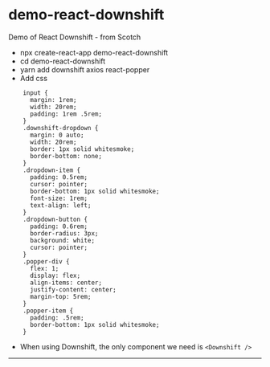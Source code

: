 # demo-react-downshift
Demo of React Downshift - from Scotch



* npx create-react-app demo-react-downshift
* cd demo-react-downshift
* yarn add downshift axios react-popper
* Add css

```
	input {
      margin: 1rem;
      width: 20rem;
      padding: 1rem .5rem;
    }
    .downshift-dropdown {
      margin: 0 auto;
      width: 20rem;
      border: 1px solid whitesmoke;
      border-bottom: none;
    }
    .dropdown-item {
      padding: 0.5rem;
      cursor: pointer;
      border-bottom: 1px solid whitesmoke;
      font-size: 1rem;
      text-align: left;
    }
    .dropdown-button {
      padding: 0.6rem;
      border-radius: 3px;
      background: white;
      cursor: pointer;
    }
    .popper-div {
      flex: 1;
      display: flex;
      align-items: center;
      justify-content: center;
      margin-top: 5rem;
    }
    .popper-item {
      padding: .5rem;
      border-bottom: 1px solid whitesmoke;
    }
```

* When using Downshift, the only component we need is `<Downshift />` 





----------------------------------------------------------


